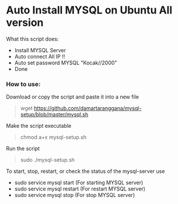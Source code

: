 # Auto Install MYSQL on Ubuntu All version

What this script does:
- Install MYSQL Server
- Auto connect All IP !!
- Auto set password MYSQL "Kocak//2000"
- Done

### How to use:

Download or copy the script and paste it into a new file

> wget https://github.com/damartaranggana/mysql-setup/blob/master/mysql.sh

Make the script executable

>chmod a+x mysql-setup.sh

Run the script

>sudo ./mysql-setup.sh

To start, stop, restart, or check the status of the mysql-server use

- sudo service mysql start (For starting MYSQL server) 
- sudo service mysql restart (For restart MYSQL server)
- sudo service mysql stop (For stop MYSQL server)









